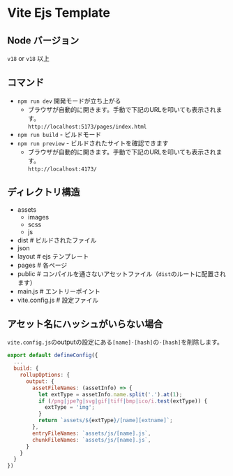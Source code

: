 # Vite Ejs Template

## Node バージョン
`v18` or `v18` 以上

## コマンド

- `npm run dev` 開発モードが立ち上がる
  - ブラウザが自動的に開きます。手動で下記のURLを叩いても表示されます。  
    `http://localhost:5173/pages/index.html`
- `npm run build` - ビルドモード
- `npm run preview` - ビルドされたサイトを確認できます
  - ブラウザが自動的に開きます。手動で下記のURLを叩いても表示されます。  
    `http://localhost:4173/`

## ディレクトリ構造
  - assets
    - images
    - scss
    - js  
  - dist  # ビルドされたファイル 
  - json
  - layout  # ejs テンプレート
  - pages # 各ページ
  - public  # コンパイルを通さないアセットファイル（`dist`のルートに配置されます）
  - main.js  # エントリーポイント
  - vite.config.js  # 設定ファイル

## アセット名にハッシュがいらない場合

`vite.config.js`のoutputの設定にある`[name]-[hash]`の`-[hash]`を削除します。

```js
export default defineConfig({
  ...
  build: {
    rollupOptions: {
      output: {
        assetFileNames: (assetInfo) => {
          let extType = assetInfo.name.split('.').at(1);
          if (/png|jpe?g|svg|gif|tiff|bmp|ico/i.test(extType)) {
            extType = 'img';
          }
          return `assets/${extType}/[name][extname]`;
        },
        entryFileNames: `assets/js/[name].js`,
        chunkFileNames: `assets/js/[name].js`,
      }
    }
  }
})
```